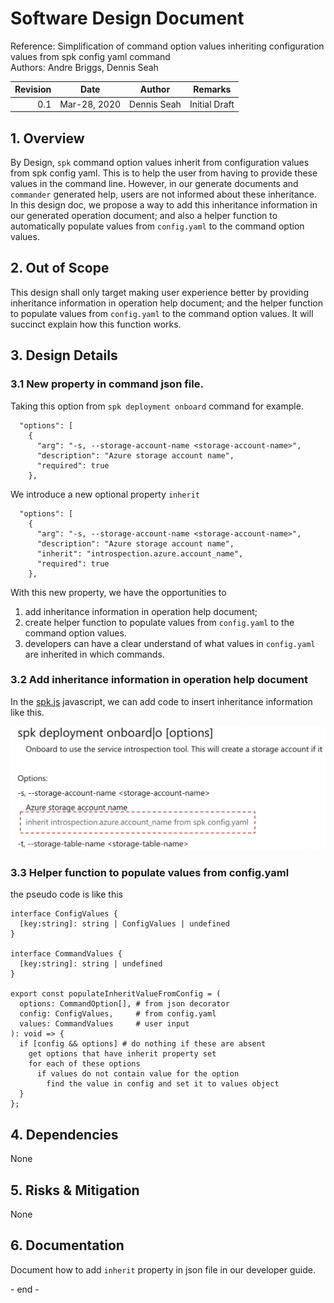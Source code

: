 # Software Design Document

Reference: Simplification of command option values inheriting configuration values from spk config yaml
command<br> Authors: Andre Briggs, Dennis Seah

| Revision | Date         | Author      | Remarks                                                |
| -------: | ------------ | ----------- | ------------------------------------------------------ |
|      0.1 | Mar-28, 2020 | Dennis Seah | Initial Draft                                          |

## 1. Overview

By Design, `spk` command option values inherit from configuration values from spk config yaml. This is to help the user from having to provide these values in the command line. However, in our generate documents and `commander` generated help, users are not informed about these inheritance. In this design doc, we propose a way to add this inheritance information in our generated operation document; and also a helper function to automatically populate values from `config.yaml` to the command option values.

## 2. Out of Scope

This design shall only target making user experience better by providing inheritance information in operation help document; and the helper function to populate values from `config.yaml` to the command option values. It will succinct explain how this function works.

## 3. Design Details

### 3.1 New property in command json file.
Taking this option from `spk deployment onboard` command for example.

```
  "options": [
    {
      "arg": "-s, --storage-account-name <storage-account-name>",
      "description": "Azure storage account name",
      "required": true
    },
```
We introduce a new optional property `inherit`
```
  "options": [
    {
      "arg": "-s, --storage-account-name <storage-account-name>",
      "description": "Azure storage account name",
      "inherit": "introspection.azure.account_name",
      "required": true
    },
```
With this new property, we have the opportunities to 
1. add inheritance information in operation help document;
1. create helper function to populate values from `config.yaml` to the command option values.
1. developers can have a clear understand of what values in `config.yaml` are inherited in which commands.


### 3.2 Add inheritance information in operation help document

In the [spk.js](https://github.com/CatalystCode/spk/blob/master/docs/commands/spk.js) javascript, we can add code to insert inheritance information like this.

<p style="text-align:center">
<img src="inheritFieldInOnBoardDoc.png" width="600px">
</p>

### 3.3 Helper function to populate values from config.yaml
the pseudo code is like this

```
interface ConfigValues {
  [key:string]: string | ConfigValues | undefined
}

interface CommandValues {
  [key:string]: string | undefined
}

export const populateInheritValueFromConfig = (
  options: CommandOption[], # from json decorator
  config: ConfigValues,     # from config.yaml
  values: CommandValues     # user input
): void => {
  if [config && options] # do nothing if these are absent
    get options that have inherit property set
    for each of these options
      if values do not contain value for the option
        find the value in config and set it to values object
  }
};
```


## 4. Dependencies
None

## 5. Risks & Mitigation
None

## 6. Documentation

Document how to add `inherit` property in json file in our developer guide. 

\- end -
